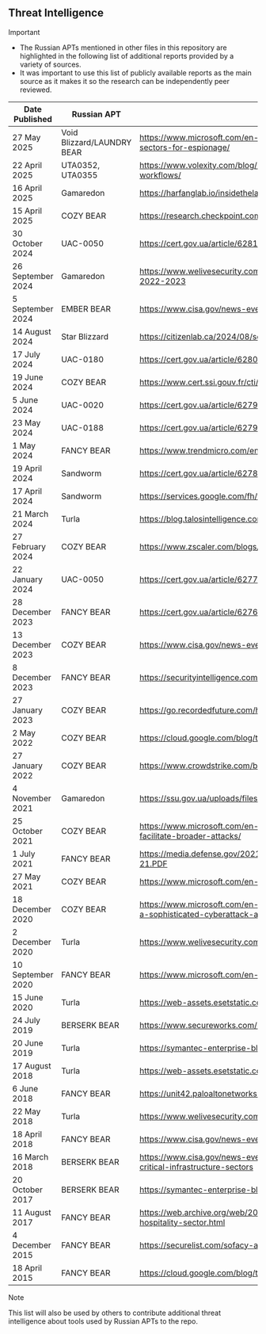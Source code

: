 ## Threat Intelligence

> [!IMPORTANT]
> - The Russian APTs mentioned in other files in this repository are highlighted in the following list of additional reports provided by a variety of sources.
> - It was important to use this list of publicly available reports as the main source as it makes it so the research can be independently peer reviewed.

| Date Published | Russian APT | Report |
|---|---|---|
| 27 May 2025 | Void Blizzard/LAUNDRY BEAR | https://www.microsoft.com/en-us/security/blog/2025/05/27/new-russia-affiliated-actor-void-blizzard-targets-critical-sectors-for-espionage/ |
| 22 April 2025 | UTA0352, UTA0355 | https://www.volexity.com/blog/2025/04/22/phishing-for-codes-russian-threat-actors-target-microsoft-365-oauth-workflows/ |
| 16 April 2025 | Gamaredon | https://harfanglab.io/insidethelab/gamaredons-pterolnk-analysis/ |
| 15 April 2025 | COZY BEAR | https://research.checkpoint.com/2025/apt29-phishing-campaign/ |
| 30 October 2024 | UAC-0050 | https://cert.gov.ua/article/6281202 |
| 26 September 2024 | Gamaredon | https://www.welivesecurity.com/en/eset-research/cyberespionage-gamaredon-way-analysis-toolset-used-spy-ukraine-2022-2023 |
| 5 September 2024 | EMBER BEAR | https://www.cisa.gov/news-events/cybersecurity-advisories/aa24-249a |
| 14 August 2024 | Star Blizzard | https://citizenlab.ca/2024/08/sophisticated-phishing-targets-russias-perceived-enemies-around-the-globe/ |
| 17 July 2024 | UAC-0180 | https://cert.gov.ua/article/6280099 |
| 19 June 2024 | COZY BEAR | https://www.cert.ssi.gouv.fr/cti/CERTFR-2024-CTI-006/ |
| 5 June 2024 | UAC-0020 | https://cert.gov.ua/article/6279600 |
| 23 May 2024 | UAC-0188 | https://cert.gov.ua/article/6279419 |
| 1 May 2024 | FANCY BEAR | https://www.trendmicro.com/en_us/research/24/e/router-roulette.html |
| 19 April 2024 | Sandworm | https://cert.gov.ua/article/6278706 |
| 17 April 2024 | Sandworm | https://services.google.com/fh/files/misc/apt44-unearthing-sandworm.pdf |
| 21 March 2024 | Turla | https://blog.talosintelligence.com/tinyturla-full-kill-chain/ |
| 27 February 2024 | COZY BEAR | https://www.zscaler.com/blogs/security-research/european-diplomats-targeted-apt29-cozy-bear-wineloader |
| 22 January 2024 | UAC-0050 | https://cert.gov.ua/article/6277285 |
| 28 December 2023 | FANCY BEAR | https://cert.gov.ua/article/6276894 |
| 13 December 2023 | COZY BEAR | https://www.cisa.gov/news-events/cybersecurity-advisories/aa23-347a | 
| 8 December 2023 | FANCY BEAR | https://securityintelligence.com/x-force/itg05-ops-leverage-israel-hamas-conflict-lures-to-deliver-headlace-malware/ |
| 27 January 2023 | COZY BEAR | https://go.recordedfuture.com/hubfs/reports/cta-2023-0127.pdf |
| 2 May 2022 | COZY BEAR | https://cloud.google.com/blog/topics/threat-intelligence/unc3524-eye-spy-email/ |
| 27 January 2022 | COZY BEAR | https://www.crowdstrike.com/blog/observations-from-the-stellarparticle-campaign/ | 
| 4 November 2021 | Gamaredon | https://ssu.gov.ua/uploads/files/DKIB/Technical%20report%20Armagedon.pdf |
| 25 October 2021 | COZY BEAR | https://www.microsoft.com/en-us/security/blog/2021/10/25/nobelium-targeting-delegated-administrative-privileges-to-facilitate-broader-attacks/ |
| 1 July 2021 | FANCY BEAR | https://media.defense.gov/2021/Jul/01/2002753896/-1/-1/1/CSA_GRU_GLOBAL_BRUTE_FORCE_CAMPAIGN_UOO158036-21.PDF |
| 27 May 2021 | COZY BEAR | https://www.microsoft.com/en-us/security/blog/2021/05/27/new-sophisticated-email-based-attack-from-nobelium/ |
| 18 December 2020 | COZY BEAR | https://www.microsoft.com/en-us/security/blog/2020/12/18/analyzing-solorigate-the-compromised-dll-file-that-started-a-sophisticated-cyberattack-and-how-microsoft-defender-helps-protect/ |
| 2 December 2020 | Turla | https://www.welivesecurity.com/2020/12/02/turla-crutch-keeping-back-door-open/ |
| 10 September 2020 | FANCY BEAR | https://www.microsoft.com/en-us/security/blog/2020/09/10/strontium-detecting-new-patters-credential-harvesting/ |
| 15 June 2020 | Turla | https://web-assets.esetstatic.com/wls/2020/05/ESET_Turla_ComRAT.pdf |
| 24 July 2019 | BERSERK BEAR | https://www.secureworks.com/research/resurgent-iron-liberty-targeting-energy-sector |
| 20 June 2019 | Turla | https://symantec-enterprise-blogs.security.com/threat-intelligence/waterbug-espionage-governments |
| 17 August 2018 | Turla | https://web-assets.esetstatic.com/wls/2018/08/Eset-Turla-Outlook-Backdoor.pdf |
| 6 June 2018 | FANCY BEAR | https://unit42.paloaltonetworks.com/unit42-sofacy-groups-parallel-attacks/ |
| 22 May 2018 | Turla | https://www.welivesecurity.com/2018/05/22/turla-mosquito-shift-towards-generic-tools/ |
| 18 April 2018 | FANCY BEAR | https://www.cisa.gov/news-events/cybersecurity-advisories/aa23-108 |
| 16 March 2018 | BERSERK BEAR | https://www.cisa.gov/news-events/alerts/2018/03/15/russian-government-cyber-activity-targeting-energy-and-other-critical-infrastructure-sectors |
| 20 October 2017 | BERSERK BEAR | https://symantec-enterprise-blogs.security.com/threat-intelligence/dragonfly-energy-sector-cyber-attacks |
| 11 August 2017 | FANCY BEAR | https://web.archive.org/web/20170811181009/https://www.fireeye.com/blog/threat-research/2017/08/apt28-targets-hospitality-sector.html |
| 4 December 2015 | FANCY BEAR | https://securelist.com/sofacy-apt-hits-high-profile-targets-with-updated-toolset/72924/ |
| 18 April 2015 | FANCY BEAR | https://cloud.google.com/blog/topics/threat-intelligence/probable-apt28-useo/ |

> [!NOTE]
> This list will also be used by others to contribute additional threat intelligence about tools used by Russian APTs to the repo.
